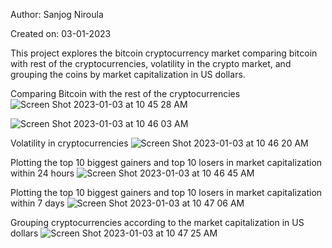 Author: Sanjog Niroula

Created on: 03-01-2023

This project explores the bitcoin cryptocurrency market comparing bitcoin with rest of the cryptocurrencies, volatility in the crypto market, and grouping 
the coins by market capitalization in US dollars.

Comparing Bitcoin with the rest of the cryptocurrencies
![Screen Shot 2023-01-03 at 10 45 28 AM](https://user-images.githubusercontent.com/96255177/210402644-410668ea-bb22-4ae5-b232-ce65e1df6ff3.png)

![Screen Shot 2023-01-03 at 10 46 03 AM](https://user-images.githubusercontent.com/96255177/210402797-b00fd255-8559-4f52-a061-a511d15e3a1b.png)

Volatility in cryptocurrencies
![Screen Shot 2023-01-03 at 10 46 20 AM](https://user-images.githubusercontent.com/96255177/210403101-f690ecb3-fd37-4e1d-a66d-ed8e3f71f2fb.png)


Plotting the top 10 biggest gainers and top 10 losers in market capitalization within 24 hours
![Screen Shot 2023-01-03 at 10 46 45 AM](https://user-images.githubusercontent.com/96255177/210402889-cf4b960a-573c-487e-9d3c-5b4b271a7eb8.png)

Plotting the top 10 biggest gainers and top 10 losers in market capitalization within 7 days
![Screen Shot 2023-01-03 at 10 47 06 AM](https://user-images.githubusercontent.com/96255177/210402977-7a845f19-6dcd-448a-900d-e2537847c2bb.png)

Grouping cryptocurrencies according to the market capitalization in US dollars
![Screen Shot 2023-01-03 at 10 47 25 AM](https://user-images.githubusercontent.com/96255177/210403167-31ab3f7e-9998-427a-a862-4c991c3a6602.png)



